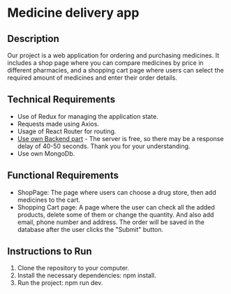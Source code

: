# Medicine delivery app

## Description

Our project is a web application for ordering and purchasing medicines. It includes a shop page where you can compare medicines by price in different pharmacies, and a shopping cart page where users can select the required amount of medicines and enter their order details.

## Technical Requirements

-   Use of Redux for managing the application state.
-   Requests made using Axios.
-   Usage of React Router for routing.
-   [Use own Backend part](med-delivery-app-back.onrender.com) - The server is free, so there may be a response delay of 40-50 seconds. Thank you for your understanding.
-   Use own MongoDb.

## Functional Requirements

-   ShopPage: The page where users can choose a drug store, then add medicines to the cart.
-   Shopping Cart page: A page where the user can check all the added products, delete some of them or change the quantity. And also add email, phone number and address. The order will be saved in the database after the user clicks the "Submit" button.

## Instructions to Run

1. Clone the repository to your computer.
2. Install the necessary dependencies: npm install.
3. Run the project: npm run dev.
